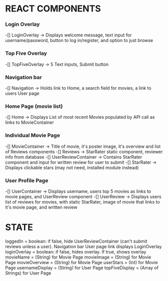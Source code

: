 # REACT COMPONENTS

### Login Overlay
-[] LoginOverlay     ->    Displays welcome message, text input for username/password, button to log in/register, and option to just browse

### Top Five Overlay
-[] TopFiveOverlay   ->    5 Text inputs, Submit button

### Navigation bar
-[] Navigation       ->    Holds link to Home, a search field for movies, a link to users User page

### Home Page (movie list)
-[] Home             ->    Displays List of most recent Movies populated by API call as links to MovieContainer

### Individual Movie Page
-[] MovieContainer   ->    Title of movie, it's poster image, it's overview and list of Reviews components
-[] Reviews          ->   StarRater static component, reviewer info from database
-[] UserReviewContainer -> Contains StarRater component and input for written review for user to submit
-[] StarRater        ->   Displays clickable stars (may not need, installed module instead)

### User Profile Page
-[] UserContainer    ->   Displays username, users top 5 movies as links to movie pages, and UserReview component
-[] UserReview       ->   Displays users list of reviews for movies, with static StarRater, image of movie that links to it's movie page, and written review



# STATE

loggedIn        = boolean: if false, hide UserReviewContainer (can't submit reviews unless a user). Navigation bar User page link displays LoginOverlay
loginOverlay    = boolean: if false, hides overlay. If true, shows overlay
movieName       = (String) for Movie Page
movieImage      = (String) for Movie Page
movieOverview   = (String) for Movie Page
userStars       = (Int) for Movie Page
usernameDisplay = (String) for User Page
topFiveDisplay  = (Array of Strings) for User Page
